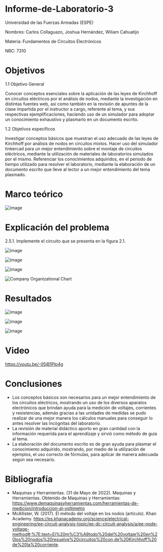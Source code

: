 # Informe-de-Laboratorio-3
Universidad de las Fuerzas Armadas (ESPE)

Nombres: Carlos Collaguazo, Joshua Hernández, Wiliam Cahuatijo

Materia: Fundamentos de Circuitos Electrónicos

NRC: 7310
# Objetivos
1.1 Objetivo General

Conocer conceptos esenciales sobre la aplicación de las leyes de Kirchhoff en circuitos eléctricos por el análisis de nodos, mediante la investigación en distintas fuentes web, así como también en la revisión de apuntes de la clase impartida por el instructor a cargo, referente al tema, y sus respectivas ejemplificaciones, haciendo uso de un simulador para adoptar un conocimiento exhaustivo y plasmarlo en un documento escrito.

1.2 Objetivos específicos

Investigar conceptos básicos que muestran el uso adecuado de las leyes de Kirchhoff por análisis de nodos en circuitos mixtos.
Hacer uso del simulador tinkercad para un mejor entendimiento sobre el montaje de circuitos eléctricos, mediante la utilización de materiales de laboratorios simulados por el mismo.
Referenciar los conocimientos adquiridos, en el periodo de tiempo utilizado para resolver el laboratorio, mediante la elaboración de un documento escrito que lleve al lector a un mejor entendimiento del tema plasmado.
# Marco teórico

![image](https://user-images.githubusercontent.com/105675868/172430171-407d8f27-09fc-49ed-a2c0-89e0399e64fc.png)

# Explicación del problema

2.5.1. Implemente el circuito que se presenta en la figura 2.1.

![image](https://user-images.githubusercontent.com/105715717/172435035-4ac246dc-9373-4624-9573-e54fb4c56f33.png)

![image](https://user-images.githubusercontent.com/105675868/172504645-c2a01431-7218-46cd-b76c-8b7c9f480551.png)

![image](https://user-images.githubusercontent.com/105675868/172504876-0e26f245-d5c5-48a6-bce7-6ed9ae9e156a.png)

![Company Organizational Chart](https://user-images.githubusercontent.com/105715717/172434720-fb79a8c5-9998-48a4-b43f-989e988f15f7.jpg)


# Resultados

![image](https://user-images.githubusercontent.com/105715717/172505193-66336cfa-9f09-4367-a7fb-7d71b438a1cc.png)

![image](https://user-images.githubusercontent.com/105715717/172505965-f13f1dcf-3a0d-4367-80ab-a443b44d0537.png)

![image](https://user-images.githubusercontent.com/105675868/172505838-9bab5773-1151-480e-917f-5245de5803c0.png)

# Video

https://youtu.be/-05jB1Plp4g

# Conclusiones

* Los conceptos básicos son necesarios para un mejor entendimiento de los circuitos eléctricos, mostrando un uso de los diversos aparatos electrónicos que brindan ayuda para la medición de voltajes, corrientes y resistencias, además gracias a las unidades de medidas se pudo realizar de una mejor manera los cálculos manuales para conseguir lo antes resolver las incógnitas del laboratorio.
* La revisión de material didáctico aporto en gran cantidad con la información requerida para el aprendizaje y sirvió como método de guía al tema.
* La elaboración del documento escrito es de gran ayuda para plasmar el conocimiento adquirido, mostrando, por medio de la utilización de ejemplos, el uso correcto de fórmulas, para aplicar de manera adecuada según sea necesario.

# Bibliografía

* Maquinas y Herramientas. (31 de Mayo de 2022). Maquinas y Herramientas. Obtenido de Maquinas y Herramientas: https://www.demaquinasyherramientas.com/herramientas-de-medicion/introduccion-al-voltimetro
* McAllister, W. (2017). El método del voltaje en los nodos (artículo). Khan Academy. https://es.khanacademy.org/science/electrical-engineering/ee-circuit-analysis-topic/ee-dc-circuit-analysis/a/ee-node-voltage-method#:%7E:text=El%20m%C3%A9todo%20del%20voltaje%20en%20los%20nodos%20resuelve%20circuitos%20con,de%20Kirchhoff%20de%20la%20corriente.
